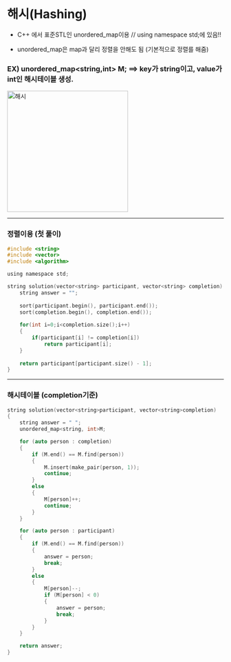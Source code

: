 # 해시(Hashing)

- C++ 에서 표준STL인 unordered_map이용 // using namespace std;에 있음!!

- unordered_map은 map과 달리 정렬을 안해도 됨 (기본적으로 정렬를 해줌)

### EX) unordered_map<string,int> M; ==> key가 string이고, value가 int인 해시테이블 생성.

<img width="281" alt="해시" src="https://user-images.githubusercontent.com/29946480/69848991-e5fef900-12be-11ea-8943-8d7cf41eb529.PNG">




--------------------------------------------------------------------------------------------------------------------------

### 정렬이용 (첫 풀이)
```c
#include <string>
#include <vector>
#include <algorithm>

using namespace std;

string solution(vector<string> participant, vector<string> completion) {
    string answer = "";
    
    sort(participant.begin(), participant.end());
    sort(completion.begin(), completion.end());
    
    for(int i=0;i<completion.size();i++)
    {
        if(participant[i] != completion[i])
            return participant[i];
    }
    
    return participant[participant.size() - 1];
}
```

-----------------------------------------------------------------------------------------------------------------------------

### 해시테이블 (completion기준)

```c
string solution(vector<string>participant, vector<string>completion)
{
	string answer = " ";
	unordered_map<string, int>M;

	for (auto person : completion)
	{
		if (M.end() == M.find(person))
		{
			M.insert(make_pair(person, 1));
			continue;
		}
		else
		{
			M[person]++;
			continue;
		}
	}

	for (auto person : participant)
	{
		if (M.end() == M.find(person))
		{
			answer = person;
			break;
		}
		else
		{
			M[person]--;
			if (M[person] < 0)
			{
				answer = person;
				break;
			}
		}
	}

	return answer;
}

```
